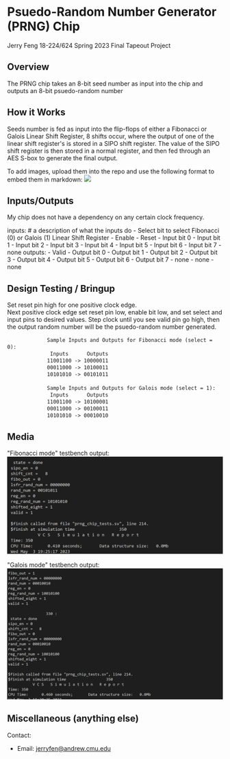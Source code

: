 # Psuedo-Random Number Generator (PRNG) Chip
Jerry Feng
18-224/624 Spring 2023 Final Tapeout Project

## Overview
The PRNG chip takes an 8-bit seed number as input into the chip and outputs an 8-bit psuedo-random number

## How it Works
Seeds number is fed as input into the flip-flops of either a Fibonacci or Galois Linear Shift Register, 
8 shifts occur, where the output of one of the linear shift register's is stored in a SIPO shift register.
The value of the SIPO shift register is then stored in a normal register, and then fed through an AES S-box to generate the final output.

To add images, upload them into the repo and use the following format to
embed them in markdown:
![](image1.png)

## Inputs/Outputs
My chip does not have a dependency on any certain clock frequency.

 inputs:               # a description of what the inputs do
    - Select bit to select Fibonacci (0) or Galois (1) Linear Shift Register
    - Enable
    - Reset
    - Input bit 0
    - Input bit 1
    - Input bit 2
    - Input bit 3
    - Input bit 4
    - Input bit 5
    - Input bit 6
    - Input bit 7
    - none
  outputs:
    - Valid
    - Output bit 0
    - Output bit 1
    - Output bit 2
    - Output bit 3
    - Output bit 4
    - Output bit 5
    - Output bit 6
    - Output bit 7
    - none
    - none
    - none
    

## Design Testing / Bringup
Set reset pin high for one positive clock edge.  
Next positive clock edge set reset pin low, enable bit low, and set select and input pins to desired values. 
Step clock until you see valid pin go high, then the output random number will be the psuedo-random number generated.
                 
                 Sample Inputs and Outputs for Fibonacci mode (select = 0):
                  Inputs      Outputs
                 11001100 -> 10000011
                 00011000 -> 10100011
                 10101010 -> 00101011
                 
                 Sample Inputs and Outputs for Galois mode (select = 1):
                  Inputs      Outputs
                 11001100 -> 10100001
                 00011000 -> 00100011
                 10101010 -> 00010010

## Media
"Fibonacci mode" testbench output:
![alt text](media/testbench_output_fibo.png)

"Galois mode" testbench output:
![alt text](media/testbench_output_gal.png)

## Miscellaneous (anything else)

Contact: 

  - Email: jerryfen@andrew.cmu.edu

